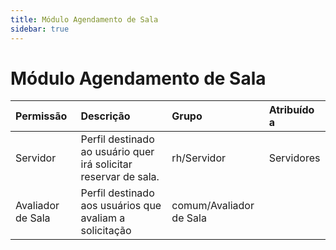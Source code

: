 ```yaml
---
title: Módulo Agendamento de Sala
sidebar: true
---
```


# Módulo Agendamento de Sala

| Permissão | Descrição | Grupo | Atribuído a  |
| :---------| :---------| :-----| :------------|
|Servidor | Perfil destinado ao usuário quer irá solicitar reservar de sala.  | rh/Servidor | Servidores |
|Avaliador de Sala | Perfil destinado aos usuários que avaliam a solicitação| comum/Avaliador de Sala|  |
